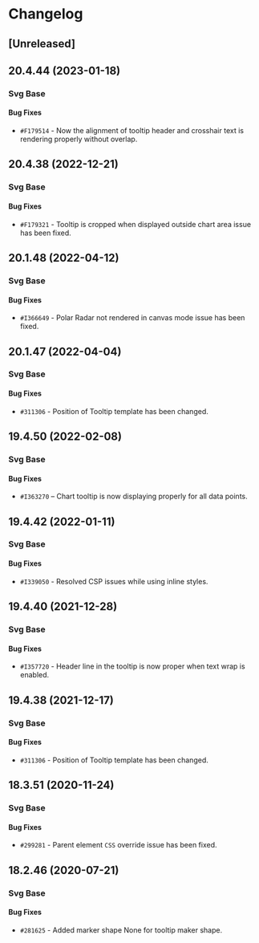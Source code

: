 # Changelog

## [Unreleased]

## 20.4.44 (2023-01-18)

### Svg Base

#### Bug Fixes

- `#F179514` - Now the alignment of tooltip header and crosshair text is rendering properly without overlap.

## 20.4.38 (2022-12-21)

### Svg Base

#### Bug Fixes

- `#F179321` - Tooltip is cropped when displayed outside chart area issue has been fixed.

## 20.1.48 (2022-04-12)

### Svg Base

#### Bug Fixes

- `#I366649` - Polar Radar not rendered in canvas mode issue has been fixed.

## 20.1.47 (2022-04-04)

### Svg Base

#### Bug Fixes

- `#311306` - Position of Tooltip template has been changed.

## 19.4.50 (2022-02-08)

### Svg Base

#### Bug Fixes

- `#I363270`  – Chart tooltip is now displaying properly for all data points.

## 19.4.42 (2022-01-11)

### Svg Base

#### Bug Fixes

- `#I339050` - Resolved CSP issues while using inline styles.

## 19.4.40 (2021-12-28)

### Svg Base

#### Bug Fixes

- `#I357720` - Header line in the tooltip is now proper when text wrap is enabled.

## 19.4.38 (2021-12-17)

### Svg Base

#### Bug Fixes

- `#311306` - Position of Tooltip template has been changed.

## 18.3.51 (2020-11-24)

### Svg Base

#### Bug Fixes

- `#299281` - Parent element `CSS` override issue has been fixed.

## 18.2.46 (2020-07-21)

### Svg Base

#### Bug Fixes

- `#281625` - Added marker shape None for tooltip maker shape.